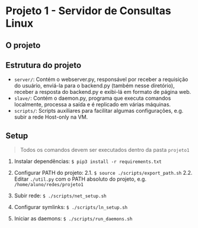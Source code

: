 # Projeto 1 - Servidor de Consultas Linux

## O projeto

## Estrutura do projeto

- `server/`: Contém o webserver.py, responsável por receber a requisição do usuário, enviá-la para o backend.py (também nesse diretório), receber a resposta do backend.py e exibi-lá em formato de página web.
- `slave/`: Contém o daemon.py, programa que executa comandos localmente, processa a saída e é replicado em várias máquinas.
- `scripts/`: Scripts auxiliares para facilitar algumas configurações, e.g. subir a rede Host-only na VM.

## Setup

> Todos os comandos devem ser executados dentro da pasta `projeto1`

1. Instalar dependências:
`$ pip3 install -r requirements.txt`

2. Configurar PATH do projeto:
2.1. `$ source ./scripts/export_path.sh`
2.2. Editar `./util.py` com o PATH absoluto do projeto, e.g. `/home/aluno/redes/projeto1`

3. Subir rede:
`$ ./scripts/net_setup.sh`

4. Configurar symlinks:
`$ ./scripts/ln_setup.sh`

5. Iniciar as daemons:
`$ ./scripts/run_daemons.sh`
